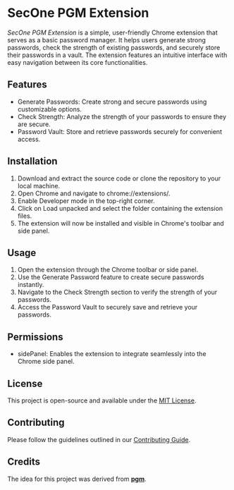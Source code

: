 # SecOne PGM Extension

*SecOne PGM Extension* is a simple, user-friendly Chrome extension that serves as a basic password manager. It helps users generate strong passwords, check the strength of existing passwords, and securely store their passwords in a vault. The extension features an intuitive interface with easy navigation between its core functionalities.

## Features

- Generate Passwords: Create strong and secure passwords using customizable options.
- Check Strength: Analyze the strength of your passwords to ensure they are secure.
- Password Vault: Store and retrieve passwords securely for convenient access.

## Installation
1. Download and extract the source code or clone the repository to your local machine.
2. Open Chrome and navigate to chrome://extensions/.
3. Enable Developer mode in the top-right corner.
4. Click on Load unpacked and select the folder containing the extension files.
5. The extension will now be installed and visible in Chrome's toolbar and side panel.

## Usage
1. Open the extension through the Chrome toolbar or side panel.
2. Use the Generate Password feature to create secure passwords instantly.
3. Navigate to the Check Strength section to verify the strength of your passwords.
4. Access the Password Vault to securely save and retrieve your passwords.

## Permissions
- sidePanel: Enables the extension to integrate seamlessly into the Chrome side panel.

## License
This project is open-source and available under the [MIT License](/LICENSE).

## Contributing
Please follow the guidelines outlined in our [Contributing Guide](/CONTRIBUTING.md).

## Credits
The idea for this project was derived from **[pgm](https://github.com/rahidmondal/pgm)**.
